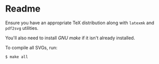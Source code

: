 # Readme

Ensure you have an appropriate TeX distribution along with `latexmk` and `pdf2svg` utilities.

You'll also need to install *GNU make* if it isn't already installed.

To compile all SVGs, run:

```
$ make all
```

